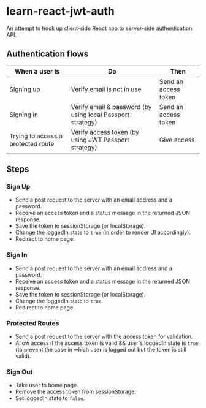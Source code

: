 # learn-react-jwt-auth

An attempt to hook up client-side React app to server-side authentication API.

## Authentication flows
| When a user is | Do | Then |
|---|---|---|
| Signing up | Verify email is not in use | Send an access token |
| Signing in | Verify email & password (by using local Passport strategy) | Send an access token |
| Trying to access a protected route | Verify access token (by using JWT Passport strategy) | Give access |

## Steps
### Sign Up
- Send a post request to the server with an email address and a password.
- Receive an access token and a status message in the returned JSON response.
- Save the token to sessionStorage (or localStorage).
- Change the loggedIn state to `true` (in order to render UI accordingly).
- Redirect to home page.

### Sign In
- Send a post request to the server with an email address and a password.
- Receive an access token and a status message in the returned JSON response.
- Save the token to sessionStorage (or localStorage).
- Change the loggedIn state to `true`.
- Redirect to home page.

### Protected Routes
- Send a post request to the server with the access token for validation.
- Allow access if the access token is valid && user's loggedIn state is `true` (to prevent the case in which user is logged out but the token is still valid). 

### Sign Out
- Take user to home page.
- Remove the access token from sessionStorage.
- Set loggedIn state to `false`.
